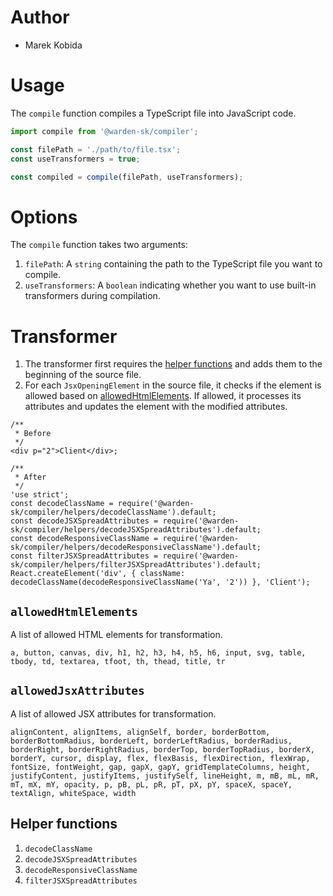 # Author
- Marek Kobida

# Usage

The `compile` function compiles a TypeScript file into JavaScript code.

```ts
import compile from '@warden-sk/compiler';

const filePath = './path/to/file.tsx';
const useTransformers = true;

const compiled = compile(filePath, useTransformers);
```

# Options

The `compile` function takes two arguments:

1. `filePath`: A `string` containing the path to the TypeScript file you want to compile.
2. `useTransformers`: A `boolean` indicating whether you want to use built-in transformers during compilation.

# Transformer

1. The transformer first requires the [helper functions](#helper-functions) and adds them to the beginning of the source file.
2. For each `JsxOpeningElement` in the source file, it checks if the element is allowed based on [allowedHtmlElements](#allowedhtmlelements). If allowed, it processes its attributes and updates the element with the modified attributes.

```tsx
/**
 * Before
 */
<div p="2">Client</div>;

/**
 * After
 */
'use strict';
const decodeClassName = require('@warden-sk/compiler/helpers/decodeClassName').default;
const decodeJSXSpreadAttributes = require('@warden-sk/compiler/helpers/decodeJSXSpreadAttributes').default;
const decodeResponsiveClassName = require('@warden-sk/compiler/helpers/decodeResponsiveClassName').default;
const filterJSXSpreadAttributes = require('@warden-sk/compiler/helpers/filterJSXSpreadAttributes').default;
React.createElement('div', { className: decodeClassName(decodeResponsiveClassName('Ya', '2')) }, 'Client');
```

## `allowedHtmlElements`

A list of allowed HTML elements for transformation.

`a, button, canvas, div, h1, h2, h3, h4, h5, h6, input, svg, table, tbody, td, textarea, tfoot, th, thead, title, tr`

## `allowedJsxAttributes`

A list of allowed JSX attributes for transformation.

`alignContent, alignItems, alignSelf, border, borderBottom, borderBottomRadius, borderLeft, borderLeftRadius, borderRadius, borderRight, borderRightRadius, borderTop, borderTopRadius, borderX, borderY, cursor, display, flex, flexBasis, flexDirection, flexWrap, fontSize, fontWeight, gap, gapX, gapY, gridTemplateColumns, height, justifyContent, justifyItems, justifySelf, lineHeight, m, mB, mL, mR, mT, mX, mY, opacity, p, pB, pL, pR, pT, pX, pY, spaceX, spaceY, textAlign, whiteSpace, width`

## Helper functions

1. `decodeClassName`
2. `decodeJSXSpreadAttributes`
3. `decodeResponsiveClassName`
4. `filterJSXSpreadAttributes`

